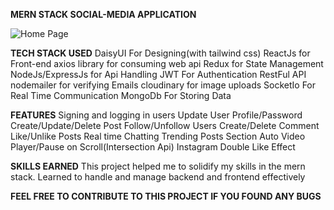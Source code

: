 **MERN STACK SOCIAL-MEDIA APPLICATION**

![Home Page](https://drive.google.com/uc?export=view&id=1bBrvKmlZJ-1BovfFLNvvkfxoAXQtZGxB2P7Gdx4kJt)

**TECH STACK USED**
DaisyUI For Designing(with tailwind css)
ReactJs for Front-end
axios library for consuming web api
Redux for State Management
NodeJs/ExpressJs for Api Handling
JWT For Authentication
RestFul API
nodemailer for verifying Emails
cloudinary for image uploads
SocketIo For Real Time Communication
MongoDb For Storing Data

**FEATURES**
Signing and logging in users
Update User Profile/Password
Create/Update/Delete Post
Follow/Unfollow Users
Create/Delete Comment
Like/Unlike Posts
Real time Chatting
Trending Posts Section
Auto Video Player/Pause on Scroll(Intersection Api)
Instagram Double Like Effect

**SKILLS EARNED**
This project helped me to solidify my skills in the mern stack. Learned to handle and manage backend
and frontend effectively

**FEEL FREE TO CONTRIBUTE TO THIS PROJECT IF YOU FOUND ANY BUGS**
